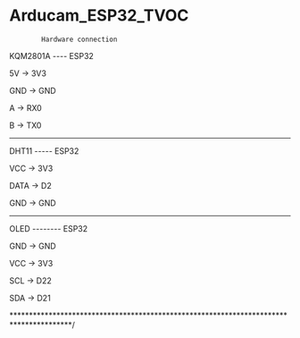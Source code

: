 # Arducam_ESP32_TVOC


            Hardware connection
 
KQM2801A               ----             ESP32

5V                      ->                 3V3

GND                      ->                GND

A                       ->                 RX0

B                         ->               TX0
 
************************************************************************************************

DHT11                  -----                 ESP32

VCC                     ->                 3V3

DATA                    ->                 D2

GND                     ->                GND

*****************************************************************************************

OLED                --------                   ESP32

GND                     ->                GND

VCC                   ->                  3V3

SCL                     ->                D22

SDA                     ->                D21

***************************************************************************************/
